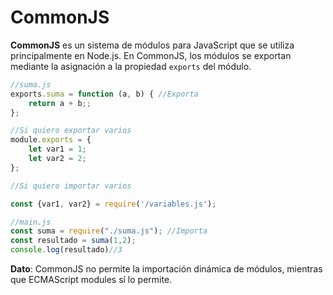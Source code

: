 # CommonJS

**CommonJS** es un sistema de módulos para JavaScript que se utiliza principalmente en Node.js. En CommonJS, los módulos se exportan mediante la asignación a la propiedad `exports` del módulo.

```js
//suma.js
exports.suma = function (a, b) { //Exporta
	return a + b;;
};

//Si quiero exportar varios
module.exports = {
	let var1 = 1;
	let var2 = 2;
};

//Si quiero importar varios

const {var1, var2} = require('/variables.js');

//main.js
const suma = require("./suma.js"); //Importa
const resultado = suma(1,2);
console.log(resultado)//3
```

**Dato**: CommonJS no permite la importación dinámica de módulos, mientras que ECMAScript modules sí lo permite.